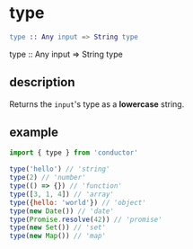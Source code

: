 # type

```erlang
type :: Any input => String type
```

type :: Any input =&gt; String type

## description

Returns the `input`'s type as a **lowercase** string.

## example

```javascript
import { type } from 'conductor'

type('hello') // 'string'
type(2) // 'number'
type(() => {}) // 'function'
type([3, 1, 4]) // 'array'
type({hello: 'world'}) // 'object'
type(new Date()) // 'date'
type(Promise.resolve(42)) // 'promise'
type(new Set()) // 'set'
type(new Map()) // 'map'
```


